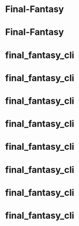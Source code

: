 # Final-Fantasy
# Final-Fantasy
# final_fantasy_cli
# final_fantasy_cli
# final_fantasy_cli
# final_fantasy_cli
# final_fantasy_cli
# final_fantasy_cli
# final_fantasy_cli
# final_fantasy_cli
